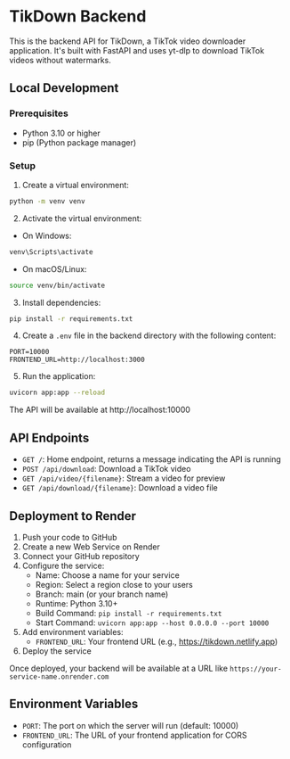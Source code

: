 # TikDown Backend

This is the backend API for TikDown, a TikTok video downloader application. It's built with FastAPI and uses yt-dlp to download TikTok videos without watermarks.

## Local Development

### Prerequisites

- Python 3.10 or higher
- pip (Python package manager)

### Setup

1. Create a virtual environment:

```bash
python -m venv venv
```

2. Activate the virtual environment:

- On Windows:
```bash
venv\Scripts\activate
```

- On macOS/Linux:
```bash
source venv/bin/activate
```

3. Install dependencies:

```bash
pip install -r requirements.txt
```

4. Create a `.env` file in the backend directory with the following content:

```
PORT=10000
FRONTEND_URL=http://localhost:3000
```

5. Run the application:

```bash
uvicorn app:app --reload
```

The API will be available at http://localhost:10000

## API Endpoints

- `GET /`: Home endpoint, returns a message indicating the API is running
- `POST /api/download`: Download a TikTok video
- `GET /api/video/{filename}`: Stream a video for preview
- `GET /api/download/{filename}`: Download a video file

## Deployment to Render

1. Push your code to GitHub
2. Create a new Web Service on Render
3. Connect your GitHub repository
4. Configure the service:
   - Name: Choose a name for your service
   - Region: Select a region close to your users
   - Branch: main (or your branch name)
   - Runtime: Python 3.10+
   - Build Command: `pip install -r requirements.txt`
   - Start Command: `uvicorn app:app --host 0.0.0.0 --port 10000`
5. Add environment variables:
   - `FRONTEND_URL`: Your frontend URL (e.g., https://tikdown.netlify.app)
6. Deploy the service

Once deployed, your backend will be available at a URL like `https://your-service-name.onrender.com`

## Environment Variables

- `PORT`: The port on which the server will run (default: 10000)
- `FRONTEND_URL`: The URL of your frontend application for CORS configuration